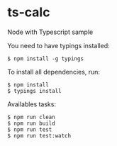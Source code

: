 # ts-calc
Node with Typescript sample

You need to have typings installed:

```
$ npm install -g typings
```

To install all dependencies, run:

```
$ npm install
$ typings install
```

Availables tasks:

```
$ npm run clean
$ npm run build
$ npm run test
$ npm run test:watch
```
